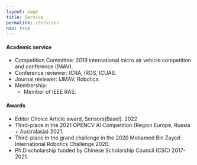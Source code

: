 ```yaml
---
layout: page
title: Service
permalink: /service/
nav: true
---
```


#### Academic service
- Competition Committee: 2019 international micro air vehicle competition and conference (IMAV).
- Conference reviewer: ICRA, IROS, ICUAS.
- Journal reviewer: IJMAV, Robotica.
- Membership: 
  - Member of IEEE RAS.

#### Awards

- Editor Choice Article award, Sensors(Basel). 2022
- Third-place in the 2021 OPENCV AI Competition (Region Europe, Russia + Australasia) 2021.
- Third-place in the grand challenge in the 2020 Mohamed Bin Zayed International Robotics Challenge 2020.
- Ph.D scholarship funded by Chinese Scholarship Council (CSC) 2017-2021.
